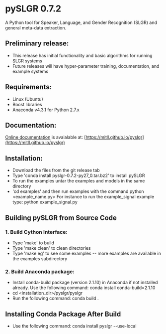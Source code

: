 # pySLGR 0.7.2

A Python tool for Speaker, Language, and Gender Recognition (SLGR) and general meta-data extraction.

## Preliminary release:
* This release has initial functionality and basic algorithms for running SLGR systems 
* Future releases will have hyper-parameter training, documentation, and example systems

## Requirements:
* Linux (Ubuntu)
* Boost libraries
* Anaconda v4.3.1 for Python 2.7.x

## Documentation:
[Online documentation](https://mitll.github.io/pyslgr) is avaialable at: [https://mitll.github.io/pyslgr](https://mitll.github.io/pyslgr)

## Installation:
* Download the files from the git release tab 
* Type 'conda install pyslgr-0.7.2-py27_0.tar.bz2' to install pySLGR
* To run the examples untar the examples and models in the same directory
* 'cd examples' and then run examples with the command 
		python <example_name.py>
	For instance to run the example_signal example type:
		python example_signal.py

## Building pySLGR from Source Code
### 1. Build Cython Interface:
* Type 'make' to build
* Type 'make clean' to clean directories
* Type 'make eg' to see some examples -- more examples are available in the examples subdirectory

### 2. Build Anaconda package:
* Install conda-build package (version 2.1.10) in Anaconda if not installed already. Use the following command:
		conda install conda-build=2.1.10 
* cd <installation_dir>/pyslgr/pyslgr
* Run the following command:
      	      conda build . 

## Installing Conda Package After Build
* Use the following command:
		conda install pyslgr --use-local

